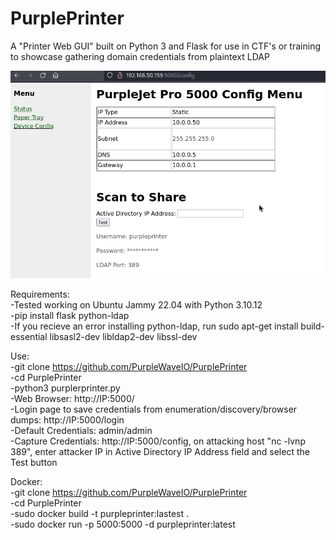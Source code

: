 # PurplePrinter

A "Printer Web GUI" built on Python 3 and Flask for use in CTF's or training to showcase gathering domain credentials from plaintext LDAP</br>

![My Image](PurplePrinterConfig.png)

Requirements:</br>
-Tested working on Ubuntu Jammy 22.04 with Python 3.10.12</br>
-pip install flask python-ldap</br>
-If you recieve an error installing python-ldap, run sudo apt-get install build-essential libsasl2-dev libldap2-dev libssl-dev</br>

Use:</br>
-git clone https://github.com/PurpleWaveIO/PurplePrinter</br>
-cd PurplePrinter</br>
-python3 purplerprinter.py</br>
-Web Browser: http://IP:5000/</br>
-Login page to save credentials from enumeration/discovery/browser dumps: http://IP:5000/login</br>
-Default Credentials: admin/admin</br>
-Capture Credentials: http://IP:5000/config, on attacking host "nc -lvnp 389", enter attacker IP in Active Directory IP Address field and select the Test button</br>

Docker:</br>
-git clone https://github.com/PurpleWaveIO/PurplePrinter</br>
-cd PurplePrinter</br>
-sudo docker build -t purpleprinter:lastest .</br>
-sudo docker run -p 5000:5000 -d purpleprinter:latest</br>
